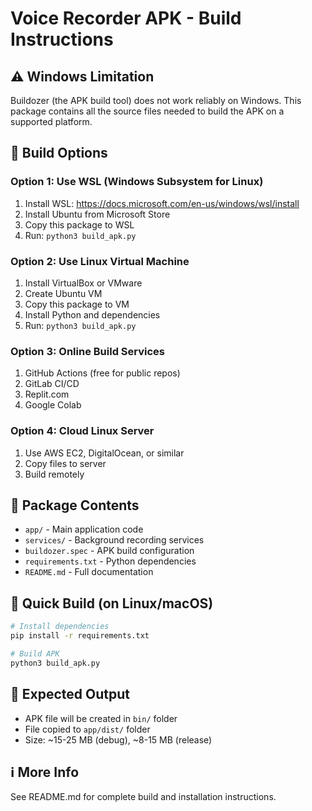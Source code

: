 # Voice Recorder APK - Build Instructions

## ⚠️ Windows Limitation
Buildozer (the APK build tool) does not work reliably on Windows.
This package contains all the source files needed to build the APK on a supported platform.

## 🔧 Build Options

### Option 1: Use WSL (Windows Subsystem for Linux)
1. Install WSL: https://docs.microsoft.com/en-us/windows/wsl/install
2. Install Ubuntu from Microsoft Store
3. Copy this package to WSL
4. Run: `python3 build_apk.py`

### Option 2: Use Linux Virtual Machine
1. Install VirtualBox or VMware
2. Create Ubuntu VM
3. Copy this package to VM
4. Install Python and dependencies
5. Run: `python3 build_apk.py`

### Option 3: Online Build Services
1. GitHub Actions (free for public repos)
2. GitLab CI/CD
3. Replit.com
4. Google Colab

### Option 4: Cloud Linux Server
1. Use AWS EC2, DigitalOcean, or similar
2. Copy files to server
3. Build remotely

## 📁 Package Contents
- `app/` - Main application code
- `services/` - Background recording services
- `buildozer.spec` - APK build configuration
- `requirements.txt` - Python dependencies
- `README.md` - Full documentation

## 🚀 Quick Build (on Linux/macOS)
```bash
# Install dependencies
pip install -r requirements.txt

# Build APK
python3 build_apk.py
```

## 📱 Expected Output
- APK file will be created in `bin/` folder
- File copied to `app/dist/` folder
- Size: ~15-25 MB (debug), ~8-15 MB (release)

## ℹ️ More Info
See README.md for complete build and installation instructions.
